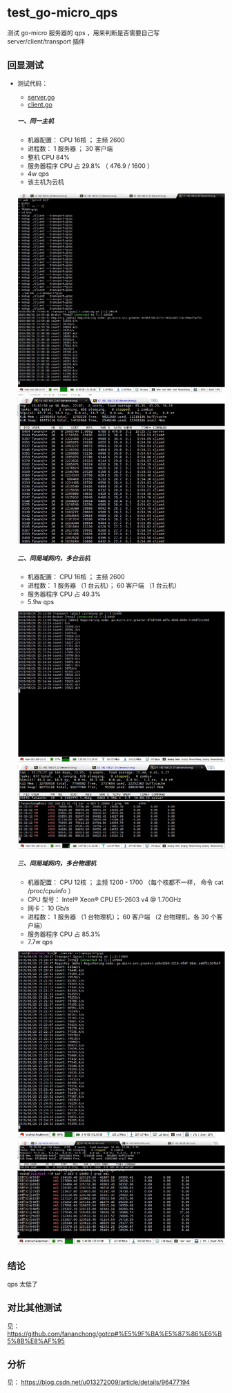 # test_go-micro_qps
测试 go-micro 服务器的 qps ，用来判断是否需要自己写 server/client/transport 插件


## 回显测试

- 测试代码：
  - [server.go](server.go)
  - [client.go](client.go)

  ##### 一、同一主机

  - 机器配置： CPU 16核 ； 主频 2600
  - 进程数： 1 服务器 ； 30 客户端
  - 整机 CPU 84%
  - 服务器程序 CPU 占 29.8% （ 476.9 / 1600 ）
  - 4w qps
  - 该主机为云机

  ![p1](asset/1-1.jpg)
  ![p2](asset/1-2.jpg)

  ##### 二、同局域网内，多台云机

  - 机器配置： CPU 16核 ； 主频 2600
  - 进程数： 1 服务器 （1 台云机）； 60 客户端 （1 台云机）
  - 服务器程序 CPU 占 49.3%
  - 5.9w qps

  ![p1](asset/2-1.jpg)
  ![p2](asset/2-2.jpg)
  ![p3](asset/2-3.jpg)

  ##### 三、同局域网内，多台物理机

  - 机器配置： CPU 12核 ； 主频 1200 - 1700 （每个核都不一样， 命令 cat /proc/cpuinfo ）
  - CPU 型号： Intel® Xeon® CPU E5-2603 v4 @ 1.70GHz
  - 网卡： 10 Gb/s
  - 进程数： 1 服务器 （1 台物理机）； 60 客户端 （2 台物理机，各 30 个客户端）
  - 服务器程序 CPU 占 85.3%
  - 7.7w qps

  ![p1](asset/3-1.jpg)
  ![p2](asset/3-2.jpg)
  ![p3](asset/3-3.jpg)


## 结论

qps 太低了

## 对比其他测试

见： https://github.com/fananchong/gotcp#%E5%9F%BA%E5%87%86%E6%B5%8B%E8%AF%95


## 分析

见： https://blog.csdn.net/u013272009/article/details/96477194
